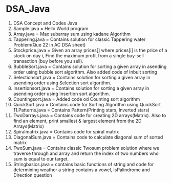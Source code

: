 # DSA_Java
1. DSA Concept and Codes Java
2. Sample.java = Hello World program
3. Array.java = Max subarray sum using kadane Algorithm
4. Tappering.java = Contains solution for classic Tappering water Problem(Que 22 in AC DSA sheet)
5. Stockprice.java = Given an array prices[] where prices[i] is the price of a stock on day i,
Find the maximum profit from a single buy-sell transaction (buy before you sell).
6. BubbleSort.java = Contains solution for sorting a given array in asending order using bubble sort algorithm. Also added code of Inbuit sorting 
7. Selectionsort.java = Contains solution for sorting a given array in asending order using Selection sort algorithm.
8. Insertionsort.java =  Contains solution for sorting a given array in asending order using Insertion sort algorithm.
9. Countingsort.java = Added code od Counting sort algorithm
10. QuickSort.java = Contains code for Sorting Algorithm using QuickSort
11.Patterns.java = Contains Pattern(Printing stars, Inverted stars)
12. TwoDarrays.java = Contains code for creating 2D arrays(Matrix). Also to find an element, print smallest & largest element from the 2D Arrays(Matrix)
13. Spiralmatrix.java = Contains code for spiral matrix
14. DiagonalSum.java = Contains code to calculate diagonal sum of sorted matrix
15. TwoSum.java = Contains classic Twosum problem solution where we traverse through and array and return the index of two numbers who sum is equal to our target.
16. Stringbasics.java = contains basic functions of string and code for determining weather a string contains a vowel, isPalindrome and Direction question 

